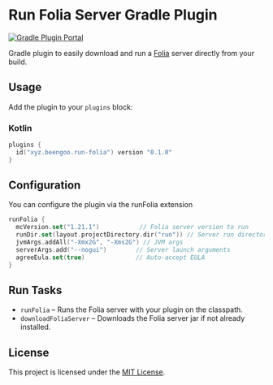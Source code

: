 # Run Folia Server Gradle Plugin
[![Gradle Plugin Portal](https://img.shields.io/gradle-plugin-portal/v/xyz.beengoo.run-folia.svg)](https://plugins.gradle.org/plugin/xyz.beengoo.run-folia)

Gradle plugin to easily download and run a [Folia](https://github.com/PaperMC/Folia) server directly from your build.
## Usage

Add the plugin to your `plugins` block:



### Kotlin
```kotlin
plugins {
  id("xyz.beengoo.run-folia") version "0.1.0"
}
```

## Configuration

You can configure the plugin via the runFolia extension

```kotlin
runFolia {
  mcVersion.set("1.21.1")           // Folia server version to run
  runDir.set(layout.projectDirectory.dir("run")) // Server run directory
  jvmArgs.addAll("-Xmx2G", "-Xms2G") // JVM args
  serverArgs.add("--nogui")        // Server launch arguments
  agreeEula.set(true)              // Auto-accept EULA
}
```

## Run Tasks

- `runFolia` – Runs the Folia server with your plugin on the classpath.
- `downloadFoliaServer` – Downloads the Folia server jar if not already installed.

## License

This project is licensed under the [MIT License](LICENSE).


